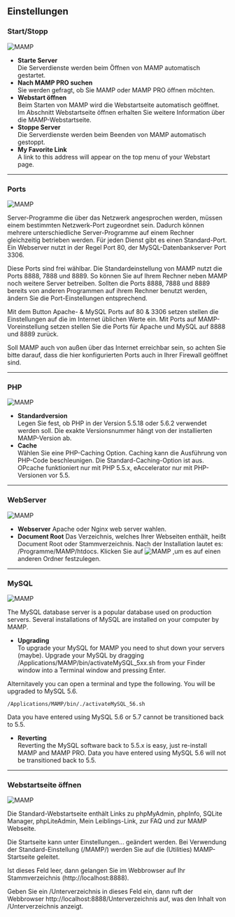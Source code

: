 ## Einstellungen

### Start/Stopp

![MAMP](StartStop.png)

*   **Starte Server**  
   Die Serverdienste werden beim Öffnen von MAMP automatisch gestartet.
*   **Nach MAMP PRO suchen**  
   Sie werden gefragt, ob Sie MAMP oder MAMP PRO öffnen möchten.
*   **Webstart öffnen**  
   Beim Starten von MAMP wird die Webstartseite automatisch geöffnet. Im Abschnitt Webstartseite öffnen erhalten Sie weitere    Information über die MAMP-Webstartseite.
*   **Stoppe Server**  
   Die Serverdienste werden beim Beenden von MAMP automatisch gestoppt.
*   **My Favorite Link**  
   A link to this address will appear on the top menu of your Webstart page.

---

### Ports

![MAMP](Ports.png)

Server-Programme die über das Netzwerk angesprochen werden, müssen einem bestimmten Netzwerk-Port zugeordnet sein. Dadurch können mehrere unterschiedliche Server-Programme auf einem Rechner gleichzeitig betrieben werden. Für jeden Dienst gibt es einen Standard-Port. Ein Webserver nutzt in der Regel Port 80, der MySQL-Datenbankserver Port 3306.

Diese Ports sind frei wählbar. Die Standardeinstellung von MAMP nutzt die Ports 8888, 7888 und 8889. So können Sie auf Ihrem Rechner neben MAMP noch weitere Server betreiben. Sollten die Ports 8888, 7888 und 8889 bereits von anderen Programmen auf ihrem Rechner benutzt werden, ändern Sie die Port-Einstellungen entsprechend.

Mit dem Button Apache- & MySQL Ports auf 80 & 3306 setzen stellen die Einstellungen auf die im Internet üblichen Werte ein. Mit Ports auf MAMP-Voreinstellung setzen stellen Sie die Ports für Apache und MySQL auf 8888 und 8889 zurück.

Soll MAMP auch von außen über das Internet erreichbar sein, so achten Sie bitte darauf, dass die hier konfigurierten Ports auch in Ihrer Firewall geöffnet sind.

---

### PHP

![MAMP](PHP.png)

*   **Standardversion**  
   Legen Sie fest, ob PHP in der Version 5.5.18 oder 5.6.2 verwendet werden soll. Die exakte Versionsnummer hängt von der       installierten MAMP-Version ab.
*   **Cache**  
   Wählen Sie eine PHP-Caching Option. Caching kann die Ausführung von PHP-Code beschleunigen. Die Standard-Caching-Option      ist aus. OPcache funktioniert nur mit PHP 5.5.x, eAccelerator nur mit PHP-Versionen vor 5.5.

---

### WebServer

![MAMP](WebServer.png)

*   **Webserver**
   Apache oder Nginx web server wahlen.
*   **Document Root** 
   Das Verzeichnis, welches Ihrer Webseiten enthält, heißt Document Root oder Stammverzeichnis. Nach der Installation lautet    es: /Programme/MAMP/htdocs. Klicken Sie auf ![MAMP](BlackArrow.png) ,um es auf einen anderen Ordner festzulegen.

---

### MySQL

![MAMP](MySQL.png)

The MySQL database server is a popular database used on production servers. Several installations of MySQL are installed on your computer by MAMP.

*   **Upgrading**  
    To upgrade your MySQL for MAMP you need to shut down your servers (maybe). Upgrade your MySQL by dragging                    /Applications/MAMP/bin/activateMySQL_5xx.sh from your Finder window into a Terminal window and pressing Enter.

   Alternitavely you can open a terminal and type the following. You will be upgraded to MySQL 5.6. 

   `/Applications/MAMP/bin/./activateMySQL_56.sh`

   <div class="alert" role="alert">
   Data you have entered using MySQL 5.6 or 5.7 cannot be transitioned back to 5.5.
   </div>

*   **Reverting**  
    Reverting the MySQL software back to 5.5.x is easy, just re-install MAMP and MAMP PRO. Data you have entered using MySQL     5.6 will not be transitioned back to 5.5.

---

### Webstartseite öffnen

![MAMP](WebStart.png)

Die Standard-Webstartseite enthält Links zu phpMyAdmin, phpInfo, SQLite Manager, phpLiteAdmin, Mein Leiblings-Link, zur FAQ und zur MAMP Webseite.

Die Startseite kann unter Einstellungen... geändert werden. Bei Verwendung der Standard-Einstellung (/MAMP/) werden Sie auf die (Utilities) MAMP-Startseite geleitet.

Ist dieses Feld leer, dann gelangen Sie im Webbrowser auf Ihr Stammverzeichnis (http://localhost:8888).

Geben Sie ein /Unterverzeichnis in dieses Feld ein, dann ruft der Webbrowser http://localhost:8888/Unterverzeichnis auf, was den Inhalt von <Document Root>/Unterverzeichnis anzeigt.


